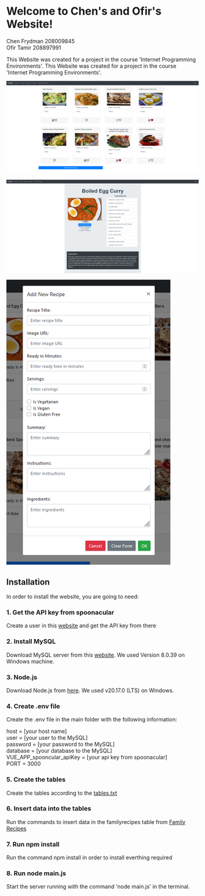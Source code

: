 # Welcome to Chen's and Ofir's Website!

Chen Frydman 208009845 </br>
Ofir Tamir 208897991

This Website was created for a project in the course 'Internet Programming Environments'.
This Website was created for a project in the course 'Internet Programming Environments'.

![alt text](txt_and_img_files/image.png)

![alt text](txt_and_img_files/image-3.png)

![alt text](txt_and_img_files/image-4.png)

## Installation
In order to install the website, you are going to need:

### 1. Get the API key from spoonacular
Create a user in this [website](spoonacular.com) and get the API key from there

### 2. Install MySQL
Download MySQL server from this [website](https://dev.mysql.com/downloads/installer/). We used Version 8.0.39 on Windows machine.

### 3. Node.js
Download Node.js from [here](https://nodejs.org/en/download/prebuilt-installer). We used v20.17.0 (LTS) on Windows.

### 4. Create .env file 
Create the .env file in the main folder with the following information:

host = [your host name]</br>
user = [your user to the MySQL]</br>
password = [your password to the MySQL]</br>
database = [your database to the MySQL]</br>
VUE_APP_spooncular_apiKey = [your api key from spoonacular]</br>
PORT = 3000

### 5. Create the tables
Create the tables according to the [tables.txt](./txt_and_img_files/tables.txt)

### 6. Insert data into the tables
Run the commands to insert data in the familyrecipes table from [Family Recipes](./txt_and_img_files/Family%20Recipes.txt)

### 7. Run npm install
Run the command npm install in order to install everthing required

### 8. Run node main.js
Start the server running with the command 'node main.js' in the terminal.